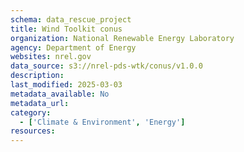 ```yaml
---
schema: data_rescue_project 
title: Wind Toolkit conus
organization: National Renewable Energy Laboratory
agency: Department of Energy
websites: nrel.gov
data_source: s3://nrel-pds-wtk/conus/v1.0.0
description: 
last_modified: 2025-03-03
metadata_available: No
metadata_url: 
category:
  - ['Climate & Environment', 'Energy'] 
resources:
---
```

